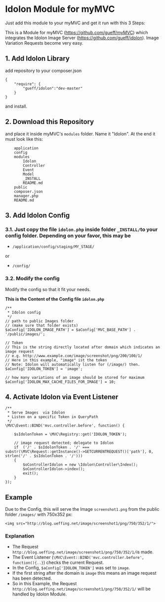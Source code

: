 # Idolon Module for myMVC
Just add this module to your myMVC and get it run with this 3 Steps:

This is a Module for myMVC (https://github.com/gueff/myMVC) which integrates the Idolon Image Server (https://github.com/gueff/idolon). Image Variation Requests become very easy.


## 1. Add Idolon Library
add repository to your composer.json
~~~
{
	"require": {
		"gueff/idolon":"dev-master"
	}
}
~~~
and install.

## 2. Download this Repository
and place it inside myMVC's `modules` folder.
Name it "Idolon". At the end it must look like this:
~~~
    application
    config
    modules
        Idolon
	    Controller
	    Event
	    Model
	    _INSTALL
	    README.md
    public
    composer.json
    manager.php
    README.md
~~~


## 3. Add Idolon Config
### 3.1. Just copy the file `idolon.php` inside folder `_INSTALL/`to your config folder. Depending on your favor, this may be

- `/application/config/staging/MY_STAGE/`

or

- `/config/`

### 3.2. Modify the config
Modify the config so that it fit your needs.

**This is the Content of the Config file `idolon.php`**

~~~
/**
 * Idolon config
 */
// path to public Images folder
// (make sure that folder exists)
$aConfig['IDOLON_IMAGE_PATH'] = $aConfig['MVC_BASE_PATH'] . '/public/images/';

// Token
// This is the string directly located after domain which indicates an image request
// e.g. http://www.example.com/image/screenshot/png/200/100/1/
// Here in this example, "image" ist the token
// Note: Idolon will automatically listen for (/image/) then.
$aConfig['IDOLON_TOKEN'] = 'image';

// how many variations of an image should be stored for maximum
$aConfig['IDOLON_MAX_CACHE_FILES_FOR_IMAGE'] = 10;
~~~



## 4. Activate Idolon via Event Listener
~~~
/**
 * Serve Images  via Idolon
 * Listen on a specific Token in QueryPath
 */
\MVC\Event::BIND('mvc.controller.before', function() {	

    $sIdolonToken = \MVC\Registry::get('IDOLON_TOKEN');
    
	// image request detected; delegate to Idolon
	if	('/' . $sIdolonToken . '/' ===	substr(\MVC\Request::getInstance()->GETCURRENTREQUEST()['path'], 0, strlen('/' . $sIdolonToken . '/')))
	{				
		$oControllerIdolon = new \Idolon\Controller\Index();
		$oControllerIdolon->index();
		exit();
	}				
});	
~~~

## Example
Due to the Config, this will serve the Image `screenshot1.png` from the public folder `/images/` with 750x352 px:
~~~
<img src="http://blog.ueffing.net/image/screenshot1/png/750/352/1/">
~~~

### Explanation
- The Request `http://blog.ueffing.net/image/screenshot1/png/750/352/1/`is made.
- The Event Listener (`\MVC\Event::BIND('mvc.controller.before', function(){..}`) checks the current Request.
- In the Config, `$aConfig['IDOLON_TOKEN']` was set to `image`. 
- If the first string after the domain is `image` this means an image request has been detected.
- So in this Example, the Request `http://blog.ueffing.net/image/screenshot1/png/750/352/1/` will be handled by Idolon Module.


